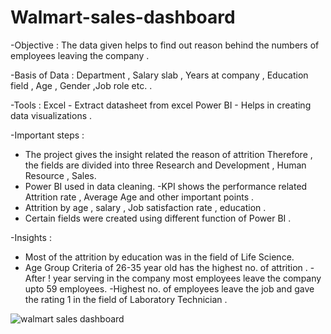 # Walmart-sales-dashboard

-Objective :
The data given helps to find out reason behind the numbers of employees leaving the company .

-Basis of Data :
Department , Salary slab , Years at company , Education field , Age , Gender ,Job role etc. .

-Tools :
Excel - Extract datasheet from excel
Power BI - Helps in creating data visualizations .

-Important steps :
- The project gives the insight related the reason of attrition Therefore , the fields are divided into three Research and Development , Human Resource , Sales.
- Power BI used in data cleaning.
-KPI shows the performance related Attrition rate , Average Age and other important points .
- Attrition by age , salary , Job satisfaction rate , education .
- Certain fields were created using different function of Power BI .

-Insights :
- Most of the attrition by education was in the field of Life Science.
- Age Group Criteria of 26-35 year old has the highest no. of attrition .
-After ! year serving in the company most employees leave the company upto 59 employees.
-Highest no. of employees leave the job and gave the rating 1 in the field of Laboratory Technician .

![walmart sales dashboard](https://user-images.githubusercontent.com/73175318/226312990-5cf1911a-5c7e-4b52-883e-919655ec7a60.PNG)
